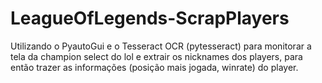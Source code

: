 # LeagueOfLegends-ScrapPlayers
Utilizando  o PyautoGui e o Tesseract OCR (pytesseract) para monitorar a tela da champion select do lol e extrair os nicknames dos players, para então trazer as informações (posição mais jogada, winrate) do player.
